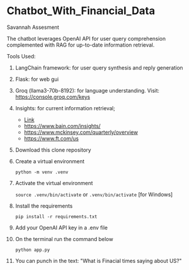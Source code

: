 # Chatbot_With_Financial_Data

Savannah Assesment

The chatbot leverages OpenAI API for user query comprehension complemented with RAG for up-to-date information retrieval.

Tools Used: 
  1. LangChain framework: for user query synthesis and reply generation
  2. Flask: for web gui
  3. Groq (llama3-70b-8192): for language understanding. Visit: <https://console.groq.com/keys>
  4. Insights: for current information retrieval; 
     - [Link](https://www.mckinsey.com/featured-insights)
     - <https://www.bain.com/insights/>
     - <https://www.mckinsey.com/quarterly/overview>
     - <https://www.ft.com/us>


1. Download this clone repository
2. Create a virtual environment

     `python -m venv .venv`
3. Activate the virtual environment

    `source .venv/bin/activate` or `.venv/bin/activate` [for Windows]

4. Install the requirements

   `pip install -r requirements.txt`

5. Add your OpenAI API key in a .env file
6. On the terminal run the command below 

     `python app.py`
7. You can punch in the text: "What is Finacial times saying about US?"
